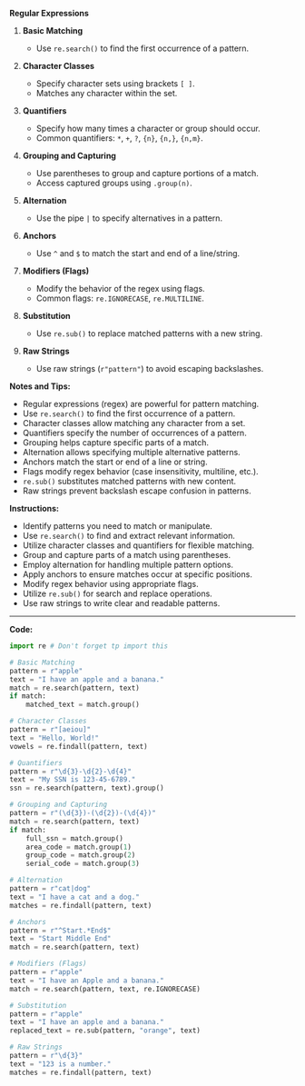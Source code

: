 **Regular Expressions**

1. **Basic Matching**
   - Use `re.search()` to find the first occurrence of a pattern.
   
2. **Character Classes**
   - Specify character sets using brackets `[ ]`.
   - Matches any character within the set.
   
3. **Quantifiers**
   - Specify how many times a character or group should occur.
   - Common quantifiers: `*`, `+`, `?`, `{n}`, `{n,}`, `{n,m}`.
   
4. **Grouping and Capturing**
   - Use parentheses to group and capture portions of a match.
   - Access captured groups using `.group(n)`.
   
5. **Alternation**
   - Use the pipe `|` to specify alternatives in a pattern.
   
6. **Anchors**
   - Use `^` and `$` to match the start and end of a line/string.
   
7. **Modifiers (Flags)**
   - Modify the behavior of the regex using flags.
   - Common flags: `re.IGNORECASE`, `re.MULTILINE`.
   
8. **Substitution**
   - Use `re.sub()` to replace matched patterns with a new string.
   
9. **Raw Strings**
   - Use raw strings (`r"pattern"`) to avoid escaping backslashes.
   
**Notes and Tips:**
- Regular expressions (regex) are powerful for pattern matching.
- Use `re.search()` to find the first occurrence of a pattern.
- Character classes allow matching any character from a set.
- Quantifiers specify the number of occurrences of a pattern.
- Grouping helps capture specific parts of a match.
- Alternation allows specifying multiple alternative patterns.
- Anchors match the start or end of a line or string.
- Flags modify regex behavior (case insensitivity, multiline, etc.).
- `re.sub()` substitutes matched patterns with new content.
- Raw strings prevent backslash escape confusion in patterns.

**Instructions:**
- Identify patterns you need to match or manipulate.
- Use `re.search()` to find and extract relevant information.
- Utilize character classes and quantifiers for flexible matching.
- Group and capture parts of a match using parentheses.
- Employ alternation for handling multiple pattern options.
- Apply anchors to ensure matches occur at specific positions.
- Modify regex behavior using appropriate flags.
- Utilize `re.sub()` for search and replace operations.
- Use raw strings to write clear and readable patterns.
---
**Code:**
```python
import re # Don't forget tp import this

# Basic Matching
pattern = r"apple"
text = "I have an apple and a banana."
match = re.search(pattern, text)
if match:
    matched_text = match.group()

# Character Classes
pattern = r"[aeiou]"
text = "Hello, World!"
vowels = re.findall(pattern, text)

# Quantifiers
pattern = r"\d{3}-\d{2}-\d{4}"
text = "My SSN is 123-45-6789."
ssn = re.search(pattern, text).group()

# Grouping and Capturing
pattern = r"(\d{3})-(\d{2})-(\d{4})"
match = re.search(pattern, text)
if match:
    full_ssn = match.group()
    area_code = match.group(1)
    group_code = match.group(2)
    serial_code = match.group(3)

# Alternation
pattern = r"cat|dog"
text = "I have a cat and a dog."
matches = re.findall(pattern, text)

# Anchors
pattern = r"^Start.*End$"
text = "Start Middle End"
match = re.search(pattern, text)

# Modifiers (Flags)
pattern = r"apple"
text = "I have an Apple and a banana."
match = re.search(pattern, text, re.IGNORECASE)

# Substitution
pattern = r"apple"
text = "I have an apple and a banana."
replaced_text = re.sub(pattern, "orange", text)

# Raw Strings
pattern = r"\d{3}"
text = "123 is a number."
matches = re.findall(pattern, text)
```